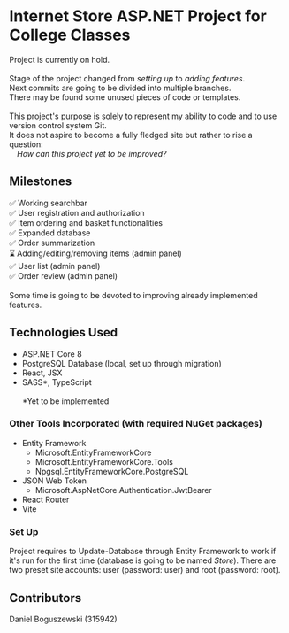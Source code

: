 # Internet Store ASP.NET Project for College Classes
Project is currently on hold. \
\
Stage of the project changed from *setting up* to *adding features*. \
Next commits are going to be divided into multiple branches. \
There may be found some unused pieces of code or templates. \
\
This project's purpose is solely to represent my ability to code and to use version control system Git. \
It does not aspire to become a fully fledged site but rather to rise a question: \
&emsp;*How can this project yet to be improved?*

## Milestones
:white_check_mark: Working searchbar \
:white_check_mark: User registration and authorization \
:white_check_mark: Item ordering and basket functionalities \
:white_check_mark: Expanded database \
:white_check_mark: Order summarization \
:hourglass: Adding/editing/removing items (admin panel) \
:white_check_mark: User list (admin panel) \
:white_check_mark: Order review (admin panel) \
\
Some time is going to be devoted to improving already implemented features.

## Technologies Used
- ASP.NET Core 8
- PostgreSQL Database (local, set up through migration)
- React, JSX
- SASS*, TypeScript \
\
*Yet to be implemented

### Other Tools Incorporated (with required NuGet packages)
- Entity Framework
  - Microsoft.EntityFrameworkCore
  - Microsoft.EntityFrameworkCore.Tools
  - Npgsql.EntityFrameworkCore.PostgreSQL
- JSON Web Token
  - Microsoft.AspNetCore.Authentication.JwtBearer
- React Router
- Vite

### Set Up
Project requires to Update-Database through Entity Framework to work if it's run for the first time (database is going to be named *Store*).
There are two preset site accounts: user (password: user) and root (password: root).

## Contributors
Daniel Boguszewski (315942)
